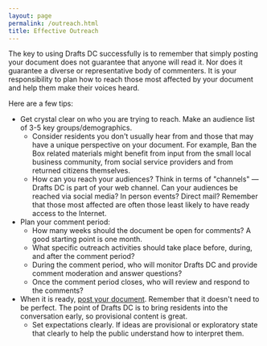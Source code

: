 ```yaml
---
layout: page
permalink: /outreach.html
title: Effective Outreach
---
```


The key to using Drafts DC successfully is to remember that simply posting your document does not guarantee that anyone will read it. Nor does it guarantee a diverse or representative body of commenters. It is your responsibility to plan how to reach those most affected by your document and help them make their voices heard.

Here are a few tips:

* Get crystal clear on who you are trying to reach. Make an audience list of 3-5 key groups/demographics.
  * Consider residents you don't usually hear from and those that may have a unique perspective on your document.  For example, Ban the Box related materials might benefit from input from the small local business community, from social service providers and from returned citizens themselves.
  * How can you reach your audiences?  Think in terms of "channels" — Drafts DC is part of your web channel. Can your audiences be reached via social media? In person events? Direct mail?  Remember that those most affected are often those least likely to have ready access to the Internet.
* Plan your comment period:
  * How many weeks should the document be open for comments?  A good starting point is one month.
  * What specific outreach activities should take place before, during, and after the comment period?
  * During the comment period, who will monitor Drafts DC and provide comment moderation and answer questions?
  * Once the comment period closes, who will review and respond to the comments?
* When it is ready, [post your document](posting.html). Remember that it doesn't need to be perfect. The point of Drafts DC is to bring residents into the conversation early, so provisional content is great.
  * Set expectations clearly. If ideas are provisional or exploratory state that clearly to help the public understand how to interpret them.
